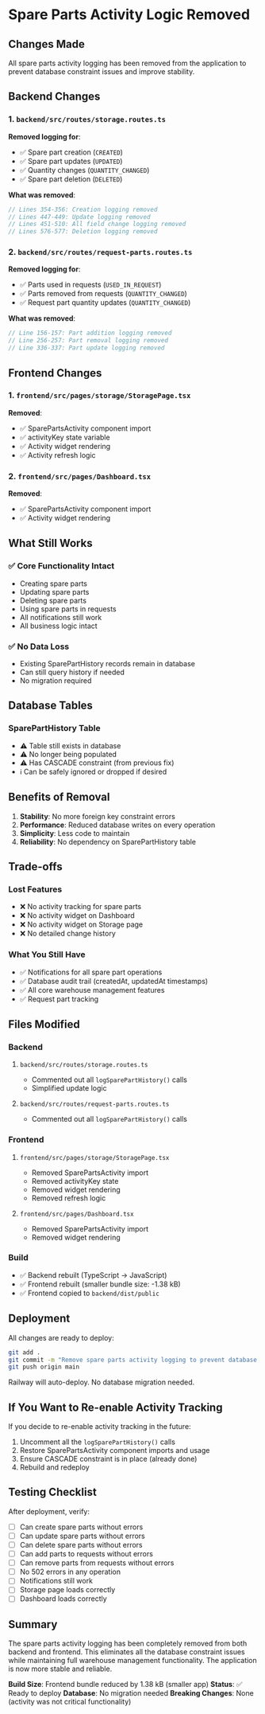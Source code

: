 # Spare Parts Activity Logic Removed

## Changes Made

All spare parts activity logging has been removed from the application to prevent database constraint issues and improve stability.

## Backend Changes

### 1. `backend/src/routes/storage.routes.ts`

**Removed logging for**:
- ✅ Spare part creation (`CREATED`)
- ✅ Spare part updates (`UPDATED`)
- ✅ Quantity changes (`QUANTITY_CHANGED`)
- ✅ Spare part deletion (`DELETED`)

**What was removed**:
```typescript
// Lines 354-356: Creation logging removed
// Lines 447-449: Update logging removed  
// Lines 451-510: All field change logging removed
// Lines 576-577: Deletion logging removed
```

### 2. `backend/src/routes/request-parts.routes.ts`

**Removed logging for**:
- ✅ Parts used in requests (`USED_IN_REQUEST`)
- ✅ Parts removed from requests (`QUANTITY_CHANGED`)
- ✅ Request part quantity updates (`QUANTITY_CHANGED`)

**What was removed**:
```typescript
// Line 156-157: Part addition logging removed
// Line 256-257: Part removal logging removed
// Line 336-337: Part update logging removed
```

## Frontend Changes

### 1. `frontend/src/pages/storage/StoragePage.tsx`

**Removed**:
- ✅ SparePartsActivity component import
- ✅ activityKey state variable
- ✅ Activity widget rendering
- ✅ Activity refresh logic

### 2. `frontend/src/pages/Dashboard.tsx`

**Removed**:
- ✅ SparePartsActivity component import
- ✅ Activity widget rendering

## What Still Works

### ✅ Core Functionality Intact
- Creating spare parts
- Updating spare parts
- Deleting spare parts
- Using spare parts in requests
- All notifications still work
- All business logic intact

### ✅ No Data Loss
- Existing SparePartHistory records remain in database
- Can still query history if needed
- No migration required

## Database Tables

### SparePartHistory Table
- ⚠️ Table still exists in database
- ⚠️ No longer being populated
- ⚠️ Has CASCADE constraint (from previous fix)
- ℹ️ Can be safely ignored or dropped if desired

## Benefits of Removal

1. **Stability**: No more foreign key constraint errors
2. **Performance**: Reduced database writes on every operation
3. **Simplicity**: Less code to maintain
4. **Reliability**: No dependency on SparePartHistory table

## Trade-offs

### Lost Features
- ❌ No activity tracking for spare parts
- ❌ No activity widget on Dashboard
- ❌ No activity widget on Storage page
- ❌ No detailed change history

### What You Still Have
- ✅ Notifications for all spare part operations
- ✅ Database audit trail (createdAt, updatedAt timestamps)
- ✅ All core warehouse management features
- ✅ Request part tracking

## Files Modified

### Backend
1. `backend/src/routes/storage.routes.ts`
   - Commented out all `logSparePartHistory()` calls
   - Simplified update logic

2. `backend/src/routes/request-parts.routes.ts`
   - Commented out all `logSparePartHistory()` calls

### Frontend
1. `frontend/src/pages/storage/StoragePage.tsx`
   - Removed SparePartsActivity import
   - Removed activityKey state
   - Removed widget rendering
   - Removed refresh logic

2. `frontend/src/pages/Dashboard.tsx`
   - Removed SparePartsActivity import
   - Removed widget rendering

### Build
- ✅ Backend rebuilt (TypeScript → JavaScript)
- ✅ Frontend rebuilt (smaller bundle size: -1.38 kB)
- ✅ Frontend copied to `backend/dist/public`

## Deployment

All changes are ready to deploy:

```bash
git add .
git commit -m "Remove spare parts activity logging to prevent database issues"
git push origin main
```

Railway will auto-deploy. No database migration needed.

## If You Want to Re-enable Activity Tracking

If you decide to re-enable activity tracking in the future:

1. Uncomment all the `logSparePartHistory()` calls
2. Restore SparePartsActivity component imports and usage
3. Ensure CASCADE constraint is in place (already done)
4. Rebuild and redeploy

## Testing Checklist

After deployment, verify:

- [ ] Can create spare parts without errors
- [ ] Can update spare parts without errors
- [ ] Can delete spare parts without errors
- [ ] Can add parts to requests without errors
- [ ] Can remove parts from requests without errors
- [ ] No 502 errors in any operation
- [ ] Notifications still work
- [ ] Storage page loads correctly
- [ ] Dashboard loads correctly

## Summary

The spare parts activity logging has been completely removed from both backend and frontend. This eliminates all the database constraint issues while maintaining full warehouse management functionality. The application is now more stable and reliable.

**Build Size**: Frontend bundle reduced by 1.38 kB (smaller app)
**Status**: ✅ Ready to deploy
**Database**: No migration needed
**Breaking Changes**: None (activity was not critical functionality)
